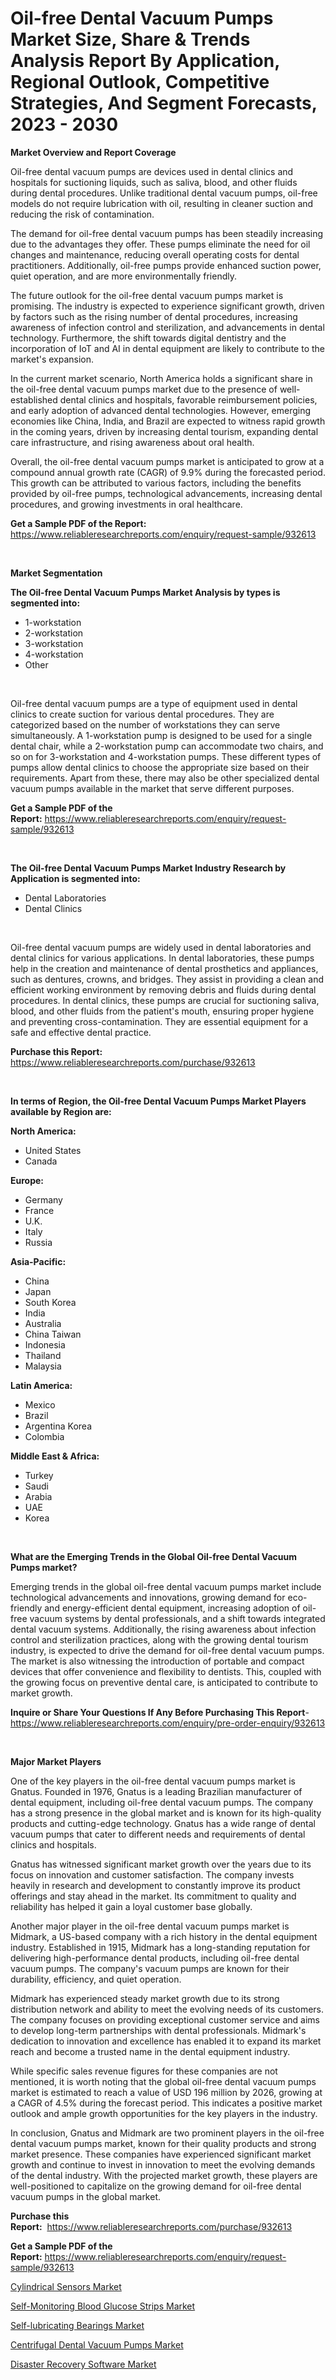 <p><h1>Oil-free Dental Vacuum Pumps Market Size, Share & Trends Analysis Report By Application, Regional Outlook, Competitive Strategies, And Segment Forecasts, 2023 - 2030</h1></p><p><strong>Market Overview and Report Coverage</strong></p>
<p><p>Oil-free dental vacuum pumps are devices used in dental clinics and hospitals for suctioning liquids, such as saliva, blood, and other fluids during dental procedures. Unlike traditional dental vacuum pumps, oil-free models do not require lubrication with oil, resulting in cleaner suction and reducing the risk of contamination.</p><p>The demand for oil-free dental vacuum pumps has been steadily increasing due to the advantages they offer. These pumps eliminate the need for oil changes and maintenance, reducing overall operating costs for dental practitioners. Additionally, oil-free pumps provide enhanced suction power, quiet operation, and are more environmentally friendly.</p><p>The future outlook for the oil-free dental vacuum pumps market is promising. The industry is expected to experience significant growth, driven by factors such as the rising number of dental procedures, increasing awareness of infection control and sterilization, and advancements in dental technology. Furthermore, the shift towards digital dentistry and the incorporation of IoT and AI in dental equipment are likely to contribute to the market's expansion.</p><p>In the current market scenario, North America holds a significant share in the oil-free dental vacuum pumps market due to the presence of well-established dental clinics and hospitals, favorable reimbursement policies, and early adoption of advanced dental technologies. However, emerging economies like China, India, and Brazil are expected to witness rapid growth in the coming years, driven by increasing dental tourism, expanding dental care infrastructure, and rising awareness about oral health.</p><p>Overall, the oil-free dental vacuum pumps market is anticipated to grow at a compound annual growth rate (CAGR) of 9.9% during the forecasted period. This growth can be attributed to various factors, including the benefits provided by oil-free pumps, technological advancements, increasing dental procedures, and growing investments in oral healthcare.</p></p>
<p><strong>Get a Sample PDF of the Report:</strong> <a href="https://www.reliableresearchreports.com/enquiry/request-sample/932613">https://www.reliableresearchreports.com/enquiry/request-sample/932613</a></p>
<p>&nbsp;</p>
<p><strong>Market Segmentation</strong></p>
<p><strong>The Oil-free Dental Vacuum Pumps Market Analysis by types is segmented into:</strong></p>
<p><ul><li>1-workstation</li><li>2-workstation</li><li>3-workstation</li><li>4-workstation</li><li>Other</li></ul></p>
<p>&nbsp;</p>
<p><p>Oil-free dental vacuum pumps are a type of equipment used in dental clinics to create suction for various dental procedures. They are categorized based on the number of workstations they can serve simultaneously. A 1-workstation pump is designed to be used for a single dental chair, while a 2-workstation pump can accommodate two chairs, and so on for 3-workstation and 4-workstation pumps. These different types of pumps allow dental clinics to choose the appropriate size based on their requirements. Apart from these, there may also be other specialized dental vacuum pumps available in the market that serve different purposes.</p></p>
<p><strong>Get a Sample PDF of the Report:</strong>&nbsp;<a href="https://www.reliableresearchreports.com/enquiry/request-sample/932613">https://www.reliableresearchreports.com/enquiry/request-sample/932613</a></p>
<p>&nbsp;</p>
<p><strong>The Oil-free Dental Vacuum Pumps Market Industry Research by Application is segmented into:</strong></p>
<p><ul><li>Dental Laboratories</li><li>Dental Clinics</li></ul></p>
<p>&nbsp;</p>
<p><p>Oil-free dental vacuum pumps are widely used in dental laboratories and dental clinics for various applications. In dental laboratories, these pumps help in the creation and maintenance of dental prosthetics and appliances, such as dentures, crowns, and bridges. They assist in providing a clean and efficient working environment by removing debris and fluids during dental procedures. In dental clinics, these pumps are crucial for suctioning saliva, blood, and other fluids from the patient's mouth, ensuring proper hygiene and preventing cross-contamination. They are essential equipment for a safe and effective dental practice.</p></p>
<p><strong>Purchase this Report:</strong>&nbsp; <a href="https://www.reliableresearchreports.com/purchase/932613">https://www.reliableresearchreports.com/purchase/932613</a></p>
<p>&nbsp;</p>
<p><strong>In terms of Region, the Oil-free Dental Vacuum Pumps Market Players available by Region are:</strong></p>
<p>
    <p> <strong> North America: </strong>
        <ul>
            <li>United States</li>
            <li>Canada</li>
        </ul>
        </p> 
    <p> <strong> Europe: </strong>
        <ul>
            <li>Germany</li>
            <li>France</li>
            <li>U.K.</li>
            <li>Italy</li>
            <li>Russia</li>
        </ul>
        </p> 
    <p> <strong> Asia-Pacific: </strong>
        <ul>
            <li>China</li>
            <li>Japan</li>
            <li>South Korea</li>
            <li>India</li>
            <li>Australia</li>
            <li>China Taiwan</li>
            <li>Indonesia</li>
            <li>Thailand</li>
            <li>Malaysia</li>
        </ul>
        </p> 
    <p> <strong> Latin America: </strong>
        <ul>
            <li>Mexico</li>
            <li>Brazil</li>
            <li>Argentina Korea</li>
            <li>Colombia</li>
        </ul>
        </p> 
    <p> <strong> Middle East & Africa: </strong>
        <ul>
            <li>Turkey</li>
            <li>Saudi</li>
            <li>Arabia</li>
            <li>UAE</li>
            <li>Korea</li>
        </ul>
    </p>
    </p>
<p>&nbsp;</p>
<p><strong>What are the Emerging Trends in the Global Oil-free Dental Vacuum Pumps market?</strong></p>
<p><p>Emerging trends in the global oil-free dental vacuum pumps market include technological advancements and innovations, growing demand for eco-friendly and energy-efficient dental equipment, increasing adoption of oil-free vacuum systems by dental professionals, and a shift towards integrated dental vacuum systems. Additionally, the rising awareness about infection control and sterilization practices, along with the growing dental tourism industry, is expected to drive the demand for oil-free dental vacuum pumps. The market is also witnessing the introduction of portable and compact devices that offer convenience and flexibility to dentists. This, coupled with the growing focus on preventive dental care, is anticipated to contribute to market growth.</p></p>
<p><strong>Inquire or Share Your Questions If Any Before Purchasing This Report</strong>- <a href="https://www.reliableresearchreports.com/enquiry/pre-order-enquiry/932613">https://www.reliableresearchreports.com/enquiry/pre-order-enquiry/932613</a></p>
<p>&nbsp;</p>
<p><strong>Major Market Players</strong></p>
<p><p>One of the key players in the oil-free dental vacuum pumps market is Gnatus. Founded in 1976, Gnatus is a leading Brazilian manufacturer of dental equipment, including oil-free dental vacuum pumps. The company has a strong presence in the global market and is known for its high-quality products and cutting-edge technology. Gnatus has a wide range of dental vacuum pumps that cater to different needs and requirements of dental clinics and hospitals.</p><p>Gnatus has witnessed significant market growth over the years due to its focus on innovation and customer satisfaction. The company invests heavily in research and development to constantly improve its product offerings and stay ahead in the market. Its commitment to quality and reliability has helped it gain a loyal customer base globally.</p><p>Another major player in the oil-free dental vacuum pumps market is Midmark, a US-based company with a rich history in the dental equipment industry. Established in 1915, Midmark has a long-standing reputation for delivering high-performance dental products, including oil-free dental vacuum pumps. The company's vacuum pumps are known for their durability, efficiency, and quiet operation.</p><p>Midmark has experienced steady market growth due to its strong distribution network and ability to meet the evolving needs of its customers. The company focuses on providing exceptional customer service and aims to develop long-term partnerships with dental professionals. Midmark's dedication to innovation and excellence has enabled it to expand its market reach and become a trusted name in the dental equipment industry.</p><p>While specific sales revenue figures for these companies are not mentioned, it is worth noting that the global oil-free dental vacuum pumps market is estimated to reach a value of USD 196 million by 2026, growing at a CAGR of 4.5% during the forecast period. This indicates a positive market outlook and ample growth opportunities for the key players in the industry.</p><p>In conclusion, Gnatus and Midmark are two prominent players in the oil-free dental vacuum pumps market, known for their quality products and strong market presence. These companies have experienced significant market growth and continue to invest in innovation to meet the evolving demands of the dental industry. With the projected market growth, these players are well-positioned to capitalize on the growing demand for oil-free dental vacuum pumps in the global market.</p></p>
<p><strong>Purchase this Report:</strong>&nbsp;&nbsp;<a href="https://www.reliableresearchreports.com/purchase/932613">https://www.reliableresearchreports.com/purchase/932613</a></p>
<p></p>
<p><strong>Get a Sample PDF of the Report:</strong>&nbsp;<a href="https://www.reliableresearchreports.com/enquiry/request-sample/932613">https://www.reliableresearchreports.com/enquiry/request-sample/932613</a></p>
<p><p><a href="https://www.reportprime.com/cylindrical-sensors-r1263">Cylindrical Sensors Market</a></p><p><a href="https://issuu.com/reportprime-2/docs/self-monitoring-blood-glucose-strips-market-size-2?fr=xKAE9_zU1NQ">Self-Monitoring Blood Glucose Strips Market</a></p><p><a href="https://issuu.com/reportprime-2/docs/self-lubricating-bearings-market-size-2030.pptx?fr=xKAE9_zU1NQ">Self-lubricating Bearings Market</a></p><p><a href="https://github.com/NorbertYates/Market-Research-Report-List-1/blob/main/centrifugal-dental-vacuum-pumps-market.md">Centrifugal Dental Vacuum Pumps Market</a></p><p><a href="https://medium.com/@randysimpson755/disaster-recovery-software-market-size-growth-forecast-2023-2030-92021affa670">Disaster Recovery Software Market</a></p></p>